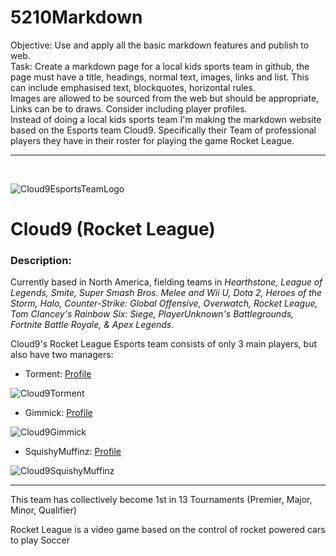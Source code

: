 # 5210Markdown

<p1>Objective: Use and apply all the basic markdown features and publish to web.<br>
Task: Create a markdown page for a local kids sports team in github, the page must have a title, headings, normal text, images, links and list. This can include emphasised text, blockquotes, horizontal rules.<br>
Images are allowed to be sourced from the web but should be appropriate, Links can be to draws. Consider including player profiles.<br>
Instead of doing a local kids sports team I'm making the markdown website based on the Esports team Cloud9. Specifically their Team of professional players they have in their roster for playing the game Rocket League.</p1>

***

<br>

![Cloud9EsportsTeamLogo](https://static1.squarespace.com/static/519d9fe3e4b0dd1ef2ceba77/t/52f430f2e4b05d1230be1716/1391735028312/Facebook_Timeline_Banner_C9.png?format=1000w)

<h1>Cloud9 (Rocket League)</h1>

<h3>Description:</h3>

Currently based in North America, fielding teams in *Hearthstone, League of Legends, Smite, Super Smash Bros. Melee and Wii U, Dota 2, Heroes of the Storm, Halo, Counter-Strike: Global Offensive, Overwatch, Rocket League, Tom Clancey's Rainbow Six: Siege, PlayerUnknown's Battlegrounds, Fortnite Battle Royale, & Apex Legends.*

Cloud9's Rocket League Esports team consists of only 3 main players, but also have two managers:
 
- Torment: [Profile](https://liquipedia.net/rocketleague/Torment) 

![Cloud9Torment](https://liquipedia.net/commons/images/thumb/f/ff/WSOE4_TORMENT.jpg/293px-WSOE4_TORMENT.jpg)

- Gimmick: [Profile](https://liquipedia.net/rocketleague/Gimmick)

![Cloud9Gimmick](https://liquipedia.net/commons/images/thumb/0/05/DHDALLAS_2019_RL_GIMMICK.jpg/320px-DHDALLAS_2019_RL_GIMMICK.jpg)

-  SquishyMuffinz: [Profile](https://liquipedia.net/rocketleague/SquishyMuffinz)

![Cloud9SquishyMuffinz](https://liquipedia.net/commons/images/thumb/2/2d/DHDALLAS_2019_RL_SQUISHY.jpg/320px-DHDALLAS_2019_RL_SQUISHY.jpg)

***

This team has collectively become 1st in 13 Tournaments (Premier, Major, Minor, Qualifier) 

Rocket League is a video game based on the control of rocket powered cars to play Soccer
